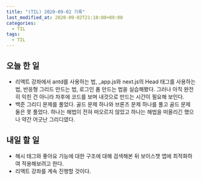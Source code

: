 ```yaml
---
title: "(TIL) 2020-09-02 기록"
last_modified_at: 2020-09-02T21:10:00+09:00
categories:
  - TIL
tags:
  - TIL
---
```


## 오늘 한 일
- 리액트 강좌에서 antd를 사용하는 법, _app.js와 next.js의 Head 태그를 사용하는 법, 반응형 그리드 만드는 법, 로그인 폼 만드는 법을 실습해봤다. 그러나 아직 완전히 익힌 건 아니라 차후에 코드를 보며 내것으로 만드는 시간이 필요해 보인다.
- 백준 그리디 문제를 풀었다. 골드 문제 하나와 브론즈 문제 하나를 풀고 골드 문제 둘은 못 풀었다. 하나는 해법이 전혀 떠오르지 않았고 하나는 해법을 떠올리긴 했으나 약간 어긋난 그리디였다.
## 내일 할 일
- 해시 태그와 좋아요 기능에 대한 구조에 대해 검색해본 뒤 보이스챗 앱에 최적화하여 적용해보려고 한다.
- 리액트 강좌를 계속 진행할 것이다.